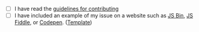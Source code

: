 - [ ] I have read the [guidelines for contributing](https://github.com/chartjs/Chart.js/blob/master/CONTRIBUTING.md)
- [ ] I have included an example of my issue on a website such as [JS Bin](http://jsbin.com/), [JS Fiddle](http://jsfiddle.net/), or [Codepen](http://codepen.io/pen/). ([Template](http://codepen.io/pen?template=JXVYzq))